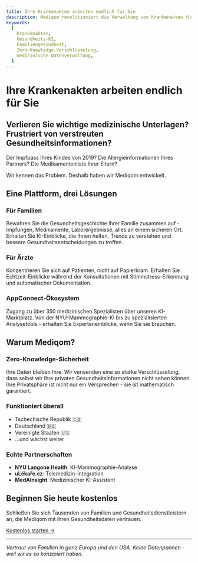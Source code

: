 ```yaml
---
title: Ihre Krankenakten arbeiten endlich für Sie
description: Mediqom revolutioniert die Verwaltung von Krankenakten für Familien und Gesundheitsdienstleister mit KI-gestützten Einblicken und Zero-Knowledge-Sicherheit.
keywords:
  [
    Krankenakten,
    Gesundheits-KI,
    Familiengesundheit,
    Zero-Knowledge-Verschlüsselung,
    medizinische Datenverwaltung,
  ]
---
```


# Ihre Krankenakten arbeiten endlich für Sie

## Verlieren Sie wichtige medizinische Unterlagen? Frustriert von verstreuten Gesundheitsinformationen?

Der Impfpass Ihres Kindes von 2019? Die Allergieinformationen Ihres Partners? Die Medikamentenliste Ihrer Eltern?

Wir kennen das Problem. Deshalb haben wir Mediqom entwickelt.

## Eine Plattform, drei Lösungen

### Für Familien

Bewahren Sie die Gesundheitsgeschichte Ihrer Familie zusammen auf - Impfungen, Medikamente, Laborergebnisse, alles an einem sicheren Ort. Erhalten Sie KI-Einblicke, die Ihnen helfen, Trends zu verstehen und bessere Gesundheitsentscheidungen zu treffen.

### Für Ärzte

Konzentrieren Sie sich auf Patienten, nicht auf Papierkram. Erhalten Sie Echtzeit-Einblicke während der Konsultationen mit Stimmstress-Erkennung und automatischer Dokumentation.

### AppConnect-Ökosystem

Zugang zu über 350 medizinischen Spezialisten über unseren KI-Marktplatz. Von der NYU-Mammographie-KI bis zu spezialisierten Analysetools - erhalten Sie Experteneinblicke, wenn Sie sie brauchen.

## Warum Mediqom?

### Zero-Knowledge-Sicherheit

Ihre Daten bleiben Ihre. Wir verwenden eine so starke Verschlüsselung, dass selbst wir Ihre privaten Gesundheitsinformationen nicht sehen können. Ihre Privatsphäre ist nicht nur ein Versprechen - sie ist mathematisch garantiert.

### Funktioniert überall

- Tschechische Republik 🇨🇿
- Deutschland 🇩🇪
- Vereinigte Staaten 🇺🇸
- ...und wächst weiter

### Echte Partnerschaften

- **NYU Langone Health**: KI-Mammographie-Analyse
- **uLékaře.cz**: Telemedizin-Integration
- **MedAInsight**: Medizinischer KI-Assistent

## Beginnen Sie heute kostenlos

Schließen Sie sich Tausenden von Familien und Gesundheitsdienstleistern an, die Mediqom mit ihren Gesundheitsdaten vertrauen.

[Kostenlos starten →](/www/de/beta)

---

_Vertraut von Familien in ganz Europa und den USA. Keine Datenpannen - weil wir es so konzipiert haben._
